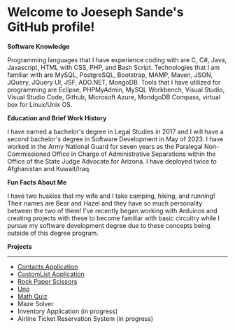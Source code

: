 # Welcome to Joeseph Sande's GitHub profile!

**Software Knowledge**

Programming languages that I have experience coding with are C, C#, Java, Javascript, HTML with CSS, PHP, and Bash Script.
Technologies that I am familiar with are MySQL, PostgreSQL, Bootstrap, MAMP, Maven, JSON, JQuery, JQuery UI, JSF, ADO.NET, MongoDB.
Tools that I have utilized for programming are Eclipse, PHPMyAdmin, MySQL Workbench, Visual Studio, Visual Studio Code, Github, Microsoft Azure, MondgoDB Compass, virtual 
box for Linux/Unix OS.

**Education and Brief Work History**

I have earned a bachelor's degree in Legal Studies in 2017 and I will have a second bachelor's degree in Software Development in May of 2023. I have worked in the Army National Guard
for seven years as the Paralegal Non-Commissioned Office in Charge of Administrative Separations within the Office of the State Judge Advocate for Arizona. I have deployed twice
to Afghanistan and Kuwait/Iraq. 

**Fun Facts About Me**

I have two huskies that my wife and I take camping, hiking, and running! Their names are Bear and Hazel and they have so much personality between the two of them! I've recently
began working with Arduinos and creating projects with these to become familiar with basic circuitry while I pursue my software development degree due to these concepts being 
outside of this degree program. 

**Projects**

<hr>

* [Contacts Application](https://github.com/JSande2021/ContactsApplication)
* [CustomList Application](https://github.com/JSande2021/CustomList)
* [Rock Paper Scissors](https://github.com/JSande2021/RockPaperScissors)
* [Uno](https://github.com/JSande2021/Uno)
* [Math Quiz](https://github.com/JSande2021/MathQuizApp)
* Maze Solver
* Inventory Application (in progress)
* Airline Ticket Reservation System (in progress)
